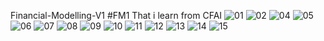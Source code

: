 Financial-Modelling-V1
#FM1 That i learn from CFAI
![01](https://github.com/DLSR-S/Financial-Modelling-V1/assets/78241176/0ef57915-ff66-497d-a4e8-132e2a7e9862)
![02](https://github.com/DLSR-S/Financial-Modelling-V1/assets/78241176/a7f55426-3090-48f2-be61-6c2301c09cdb)
![04](https://github.com/DLSR-S/Financial-Modelling-V1/assets/78241176/fcbc6d8d-ab9c-42b9-8aea-086fa619f187)
![05](https://github.com/DLSR-S/Financial-Modelling-V1/assets/78241176/4ee702de-b5f3-4b98-a99a-b5b780577164)
![06](https://github.com/DLSR-S/Financial-Modelling-V1/assets/78241176/9fd1cf55-5a09-4d48-8d48-93af40a278bf)
![07](https://github.com/DLSR-S/Financial-Modelling-V1/assets/78241176/0d67c26e-061f-45ed-a4ad-a392d4a7ab76)
![08](https://github.com/DLSR-S/Financial-Modelling-V1/assets/78241176/4c65062d-9a79-4efa-abad-8d409d5ec20f)
![09](https://github.com/DLSR-S/Financial-Modelling-V1/assets/78241176/f7297fee-a612-4b53-8320-2f4d0598e98e)
![10](https://github.com/DLSR-S/Financial-Modelling-V1/assets/78241176/5b8e6ed0-a418-431a-92cf-b6b31baebd2a)
![11](https://github.com/DLSR-S/Financial-Modelling-V1/assets/78241176/66ef8683-c705-4370-bc80-1ec6b4c606bc)
![12](https://github.com/DLSR-S/Financial-Modelling-V1/assets/78241176/f0d8c58b-26a7-4b67-b71a-8aef5ade4e8f)
![13](https://github.com/DLSR-S/Financial-Modelling-V1/assets/78241176/7c2e164b-8b92-4def-b312-89d476eee284)
![14](https://github.com/DLSR-S/Financial-Modelling-V1/assets/78241176/38faf0e5-760e-41a3-8316-b4c27d2819c9)
![15](https://github.com/DLSR-S/Financial-Modelling-V1/assets/78241176/04849f03-8ce6-4feb-967a-9380d2a780df)
